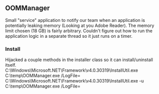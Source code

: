 ## OOMManager  
Small "service" application to notify our team when an application is potentially leaking memory (Looking at you Adobe Reader). The memory limit chosen (18 GB) is fairly arbitrary. Couldn't figure out how to run the application logic in a separate thread so it just runs on a timer.  

### Install  
Hijacked a couple methods in the installer class so it can install/uninstall itself.  
C:\Windows\Microsoft.NET\Framework\v4.0.30319\InstallUtil.exe C:\temp\OOMManager.exe /LogFile=  
C:\Windows\Microsoft.NET\Framework\v4.0.30319\InstallUtil.exe -u C:\temp\OOMManager.exe /LogFile=
